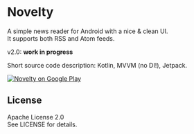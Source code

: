 # Novelty
A simple news reader for Android with a nice & clean UI.<br />
It supports both RSS and Atom feeds.

v2.0: **work in progress**

Short source code description: Kotlin, MVVM (no DI!), Jetpack.

[![Novelty on Google Play](http://developer.android.com/images/brand/en_generic_rgb_wo_45.png)](https://play.google.com/store/apps/details?id=ro.edi.novelty)

## License
Apache License 2.0<br />
See LICENSE for details.
